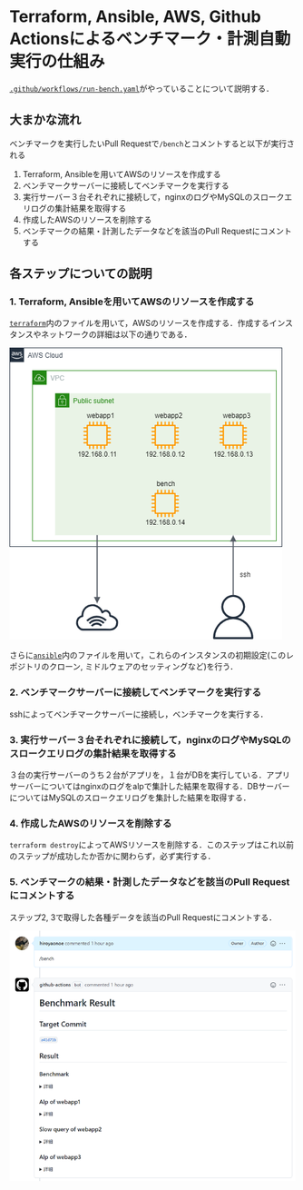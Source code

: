 # Terraform, Ansible, AWS, Github Actionsによるベンチマーク・計測自動実行の仕組み
[`.github/workflows/run-bench.yaml`](../.github/workflows/run-bench.yaml)がやっていることについて説明する．
## 大まかな流れ
ベンチマークを実行したいPull Requestで`/bench`とコメントすると以下が実行される
1. Terraform, Ansibleを用いてAWSのリソースを作成する
2. ベンチマークサーバーに接続してベンチマークを実行する
3. 実行サーバー３台それぞれに接続して，nginxのログやMySQLのスロークエリログの集計結果を取得する
4. 作成したAWSのリソースを削除する
5. ベンチマークの結果・計測したデータなどを該当のPull Requestにコメントする

## 各ステップについての説明
### 1. Terraform, Ansibleを用いてAWSのリソースを作成する
[`terraform`](../terraform)内のファイルを用いて，AWSのリソースを作成する．作成するインスタンスやネットワークの詳細は以下の通りである．

![AWS](./images/aws.png)

さらに[`ansible`](../ansible)内のファイルを用いて，これらのインスタンスの初期設定(このレポジトリのクローン, ミドルウェアのセッティングなど)を行う．

### 2. ベンチマークサーバーに接続してベンチマークを実行する
sshによってベンチマークサーバーに接続し，ベンチマークを実行する．

### 3. 実行サーバー３台それぞれに接続して，nginxのログやMySQLのスロークエリログの集計結果を取得する
３台の実行サーバーのうち２台がアプリを，１台がDBを実行している．アプリサーバーについてはnginxのログをalpで集計した結果を取得する．DBサーバーについてはMySQLのスロークエリログを集計した結果を取得する．

### 4. 作成したAWSのリソースを削除する
`terraform destroy`によってAWSリソースを削除する．このステップはこれ以前のステップが成功したか否かに関わらず，必ず実行する．

### 5. ベンチマークの結果・計測したデータなどを該当のPull Requestにコメントする
ステップ2, 3で取得した各種データを該当のPull Requestにコメントする．

![Comment](./images/comment.png)
